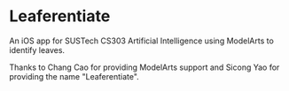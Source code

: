 # Leaferentiate
An iOS app for SUSTech CS303 Artificial Intelligence using ModelArts to identify leaves.

Thanks to Chang Cao for providing ModelArts support and Sicong Yao for providing the name "Leaferentiate".
